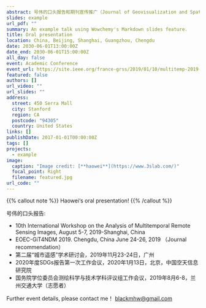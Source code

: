 ```yaml
---
abstract: 号伟的口头报告和期刊宣传推广（Journal of Geovisualization and Spatial Analysis）
slides: example
url_pdf: ""
summary: An example talk using Wowchemy's Markdown slides feature.
title: Oral presentation
location: China, Beijing, Shanghai, Guangzhou, Chengdu
date: 2030-06-01T13:00:00Z
date_end: 2030-06-01T15:00:00Z
all_day: false
event: Academic Conference
event_url: https://site.ieee.org/france-grss/2019/01/10/multitemp-2019-call-for-papers/
featured: false
authors: []
url_video: ""
url_slides: ""
address:
  street: 450 Serra Mall
  city: Stanford
  region: CA
  postcode: "94305"
  country: United States
links: []
publishDate: 2017-01-01T00:00:00Z
tags: []
projects:
  - example
image:
  caption: "Image credit: [**haowei**](https://www.3slab.com/)"
  focal_point: Right
  filename: featured.jpg
url_code: ""
---
```

{{% callout note %}}
Haowei‘s oral presentation!
{{% /callout %}}

号伟的口头报告:

* 10th International Workshop on the Analysis of Multitemporal Remote Sensing Images, August 5-7, 2019-Shanghai, China
* EOEC-GiT4NDM 2019. Chengdu, China June 24-26, 2019 （Journal recommendation）
* 第二届“城市遥感”学术研讨会，2019年11月23-24日，广州
* 2020年度SDGs报告第一次工作会议，2020年1月13日，北京，中国空天信息研究院
* 国务院学位委员会测绘科学与技术学科评议组工作会议，2019年8月6-8，兰州交通大学（志愿者）

Further event details, please contact me！ [blackmhw@gmail.com](blackmhw@gmail.com)